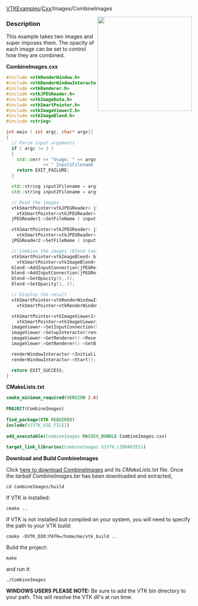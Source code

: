 [VTKExamples](/index/)/[Cxx](/Cxx)/Images/CombineImages

<img align="right" src="https://github.com/lorensen/VTKExamples/blob/gh-pages/Testing/Baseline/Images/TestCombineImages.png?raw=true" width="256" />

### Description
This example takes two images and super imposes them. The opacity of each image can be set to control how they are combined.

**CombineImages.cxx**
```c++
#include <vtkRenderWindow.h>
#include <vtkRenderWindowInteractor.h>
#include <vtkRenderer.h>
#include <vtkJPEGReader.h>
#include <vtkImageData.h>
#include <vtkSmartPointer.h>
#include <vtkImageViewer2.h>
#include <vtkImageBlend.h>
#include <string>

int main ( int argc, char* argv[] )
{
  // Parse input arguments
  if ( argc != 3 )
  {
    std::cerr << "Usage: " << argv[0]
              << " Input1Filename Input2Filename" << std::endl;
    return EXIT_FAILURE;
  }

  std::string input1Filename = argv[1];
  std::string input2Filename = argv[2];

  // Read the images
  vtkSmartPointer<vtkJPEGReader> jPEGReader1 =
    vtkSmartPointer<vtkJPEGReader>::New();
  jPEGReader1->SetFileName ( input1Filename.c_str() );

  vtkSmartPointer<vtkJPEGReader> jPEGReader2 =
    vtkSmartPointer<vtkJPEGReader>::New();
  jPEGReader2->SetFileName ( input2Filename.c_str() );

  // Combine the images (blend takes multiple connections on the 0th input port)
  vtkSmartPointer<vtkImageBlend> blend =
    vtkSmartPointer<vtkImageBlend>::New();
  blend->AddInputConnection(jPEGReader1->GetOutputPort());
  blend->AddInputConnection(jPEGReader2->GetOutputPort());
  blend->SetOpacity(0,.5);
  blend->SetOpacity(1,.5);

  // Display the result
  vtkSmartPointer<vtkRenderWindowInteractor> renderWindowInteractor =
    vtkSmartPointer<vtkRenderWindowInteractor>::New();

  vtkSmartPointer<vtkImageViewer2> imageViewer =
    vtkSmartPointer<vtkImageViewer2>::New();
  imageViewer->SetInputConnection(blend->GetOutputPort());
  imageViewer->SetupInteractor(renderWindowInteractor);
  imageViewer->GetRenderer()->ResetCamera();
  imageViewer->GetRenderer()->SetBackground(1,0,0); //red

  renderWindowInteractor->Initialize();
  renderWindowInteractor->Start();

  return EXIT_SUCCESS;
}
```
**CMakeLists.txt**
```cmake
cmake_minimum_required(VERSION 2.8)
 
PROJECT(CombineImages)
 
find_package(VTK REQUIRED)
include(${VTK_USE_FILE})
 
add_executable(CombineImages MACOSX_BUNDLE CombineImages.cxx)
 
target_link_libraries(CombineImages ${VTK_LIBRARIES})
```

**Download and Build CombineImages**

Click [here to download CombineImages](https://github.com/lorensen/VTKWikiExamplesTarballs/raw/master/CombineImages.tar) and its *CMakeLists.txt* file.
Once the *tarball CombineImages.tar* has been downloaded and extracted,
```
cd CombineImages/build 
```
If VTK is installed:
```
cmake ..
```
If VTK is not installed but compiled on your system, you will need to specify the path to your VTK build:
```
cmake -DVTK_DIR:PATH=/home/me/vtk_build ..
```
Build the project:
```
make
```
and run it:
```
./CombineImages
```
**WINDOWS USERS PLEASE NOTE:** Be sure to add the VTK bin directory to your path. This will resolve the VTK dll's at run time.

